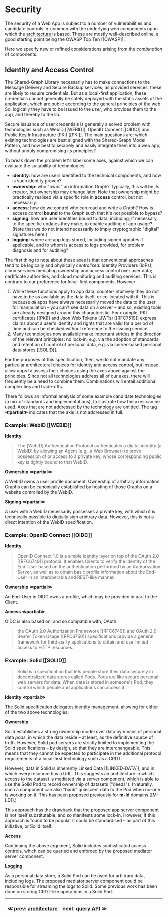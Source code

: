 # Security

The security of a Web App is subject to a number of vulnerabilities and candidate controls in-common with the underlying web components upon which the [architecture](#reference-architecture) is based. These are mostly well-described online, a good starting point being the OWASP Top Ten [[OWASP]].

Here we specify new or refined considerations arising from the _combination_ of components.

## Identity and Access Control

The Shared-Graph Library necessarily has to make connections to the Message Delivery and Secure Backup services; as provided services, these are likely to require credentials. But as a local-first application, these credentials cannot generally be safely deployed with the static assets of the application, which are public according to the general principles of the web. So, logically they have to be issued to the _user_, who provides them to the app, and thereby to the lib.

Secure issuance of user credentials is generally a solved problem with technologies such as WebID [[WEBID]], OpenID Connect [[OIDC]] and Public Key Infrastructure (PKI) [[PKI]]. The main questions are: which existing technologies are best aligned with the Shared-Graph Model Pattern, and how best to securely and easily integrate them into a web app, without unduly compromising its principles?

To break down the problem let's label some axes, against which we can evaluate the suitability of technologies.

- **identity**: how are users identified to the technical components, and how is such identity proven?
- **ownership**: who "owns" an information Graph? Typically, this will be its creator, but ownership may change later. Note that ownership might be practically realised via a specific role in **access** control, but not necessarily.
- **access**: how do we control who can read and write a Graph? How is access control **bound** to the Graph such that it's not possible to bypass?
- **signing**: how are user identities bound to data; including, if necessary, to the specific updates they make, to enable auditing of app usage? (Note that we do not intend necessarily to imply cryptographic "digital" signatures here.)
- **logging**: where are app logs stored, including signed updates if applicable, and to whom is access to logs provided, for problem diagnosis and for auditing?

The first thing to note about these axes is that conventional approaches tend to be logically and physically _centralised_: Identity Providers (IdPs); cloud services mediating ownership and access control over user data; certificate authorities; and cloud monitoring and auditing services. This is contrary to our preference for local-first components. However:
1. While these functions apply to app data, counter-intuitively they do not have to be as available as the data itself, or co-located with it. This is because _all_ apps have always necessarily moved the data to the user for manipulation – you can't see data on a server – and so, existing tools are already designed around this characteristic. For example, PKI certificates [[PKI]] and Json Web Tokens (JWTs) [[RFC7519]] express claims about a user's identity and rights that are valid for a period of time and can be checked without reference to the issuing service.
2. Many technologies now available make important strides in the direction of the relevant principles: no lock-in, e.g. via the adoption of standards; and retention of control of personal data, e.g. via server-based personal data stores [[SOLID]].

For the purposes of this specification, then, we do not mandate any particular architectural choices for identity and access control, but instead allow apps to assess their choices using the axes above against the principles. Since not all technologies address all of our axes, there will frequently be a need to combine them. Combinations will entail additional complexities and trade-offs.

There follows an informal analysis of some example candidate technologies (a mix of standards and implementations), to illustrate how the axes can be used. Axes that are not addressed by the technology are omitted. The tag **≪partial≫** indicates that the axis is not addressed in full.

### Example: WebID [[WEBID]]

**Identity**

> The [WebID] Authentication Protocol authenticates a digital identity (a WebID) by allowing an Agent (e.g., a Web Browser) to prove possession of or access to a private key, whose corresponding public key is tightly bound to that WebID.

**Ownership ≪partial≫**

A WebID owns a user profile document. Ownership of arbitrary information Graphs can be canonically established by hosting of those Graphs on a website controlled by the WebID.

**Signing ≪partial≫**

A user with a WebID necessarily possesses a private key, with which it is technically possible to digitally sign arbitrary data. However, this is not a direct intention of the WebID specification.

### Example: OpenID Connect [[OIDC]]

**Identity**

> OpenID Connect 1.0 is a simple identity layer on top of the OAuth 2.0 [[RFC6749]] protocol. It enables Clients to verify the identity of the End-User based on the authentication performed by an Authorization Server, as well as to obtain basic profile information about the End-User in an interoperable and REST-like manner.

**Ownership ≪partial≫**

An End-User in OIDC owns a profile, which may be provided in part to the Client. 

**Access ≪partial≫**

OIDC is also based on, and so compatible with, OAuth:

> the OAuth 2.0 Authorization Framework [[RFC6749]] and OAuth 2.0 Bearer Token Usage [[RFC6750]] specifications provide a general framework for third-party applications to obtain and use limited access to HTTP resources.

### Example: Solid [[SOLID]]

> Solid is a specification that lets people store their data securely in decentralized data stores called Pods. Pods are like secure personal web servers for data. When data is stored in someone's Pod, they control which people and applications can access it.

**Identity ≪partial≫**

The Solid specification delegates identity management, allowing for either of the two above technologies.

**Ownership**

Solid establishes a strong ownership model over data by means of personal data _pods_, in which the data reside – at least, as the definitive source of truth. However, Solid pod servers are strictly limited to implementing the Solid specifications – by design, so that they are interchangeable. This means that they cannot be expected to participate in the additional protocol requirements of a local-first technology such as a CRDT.

However, data in Solid is inherently Linked Data [[LINKED-DATA]], and in which every resource has a URL. This suggests an architecture in which access to the dataset is mediated via a server component, which is able to use the Solid Pod to record ownership of datasets ("deeds"). (Naturally, such a component can also "bank" quiescent data to the Pod when no-one is working on it. This has been proposed previously for **m-ld** domains [[M-LD]].)

This approach has the drawback that the proposed app server component is not itself substitutable, and so manifests some lock-in. However, if this approach is found to be popular it could be standardised – as part of this initiative, or Solid itself.

**Access**

Continuing the above argument, Solid includes sophisticated access controls, which can be queried and enforced by the proposed mediator server component.

**Logging**

As a personal data store, a Solid Pod can be used for arbitrary data, including logs. The proposed mediator server component could be responsible for streaming the logs to Solid. Some previous work has been done on storing CRDT-like operations in a Solid Pod.

<div class="remove">

---

| ≪ prev: [architecture](architecture.md) | next: [query API](xql.md) ≫ |
|-----------------------------------------|-----------------------------|

</div>